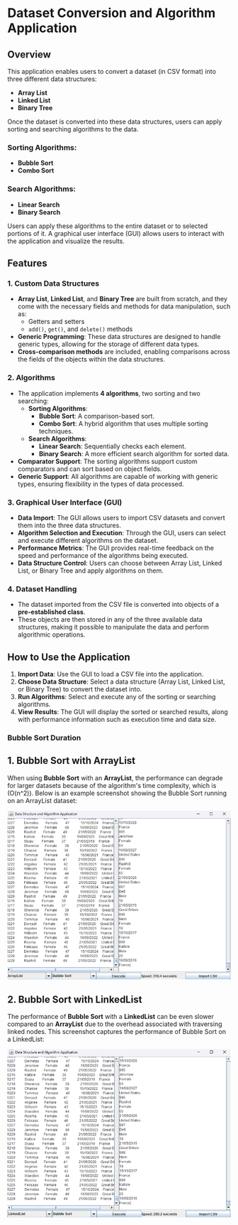 # Dataset Conversion and Algorithm Application

## Overview
This application enables users to convert a dataset (in CSV format) into three different data structures:
- **Array List**
- **Linked List**
- **Binary Tree**

Once the dataset is converted into these data structures, users can apply sorting and searching algorithms to the data.

### Sorting Algorithms:
- **Bubble Sort**
- **Combo Sort**

### Search Algorithms:
- **Linear Search**
- **Binary Search**

Users can apply these algorithms to the entire dataset or to selected portions of it. A graphical user interface (GUI) allows users to interact with the application and visualize the results.

## Features

### 1. Custom Data Structures
- **Array List**, **Linked List**, and **Binary Tree** are built from scratch, and they come with the necessary fields and methods for data manipulation, such as:
  - Getters and setters
  - `add()`, `get()`, and `delete()` methods
- **Generic Programming**: These data structures are designed to handle generic types, allowing for the storage of different data types.
- **Cross-comparison methods** are included, enabling comparisons across the fields of the objects within the data structures.

### 2. Algorithms
- The application implements **4 algorithms**, two sorting and two searching:
  - **Sorting Algorithms**:
    - **Bubble Sort**: A comparison-based sort.
    - **Combo Sort**: A hybrid algorithm that uses multiple sorting techniques.
  - **Search Algorithms**:
    - **Linear Search**: Sequentially checks each element.
    - **Binary Search**: A more efficient search algorithm for sorted data.
- **Comparator Support**: The sorting algorithms support custom comparators and can sort based on object fields.
- **Generic Support**: All algorithms are capable of working with generic types, ensuring flexibility in the types of data processed.

### 3. Graphical User Interface (GUI)
- **Data Import**: The GUI allows users to import CSV datasets and convert them into the three data structures.
- **Algorithm Selection and Execution**: Through the GUI, users can select and execute different algorithms on the dataset.
- **Performance Metrics**: The GUI provides real-time feedback on the speed and performance of the algorithms being executed.
- **Data Structure Control**: Users can choose between Array List, Linked List, or Binary Tree and apply algorithms on them.

### 4. Dataset Handling
- The dataset imported from the CSV file is converted into objects of a **pre-established class**.
- These objects are then stored in any of the three available data structures, making it possible to manipulate the data and perform algorithmic operations.

## How to Use the Application
1. **Import Data**: Use the GUI to load a CSV file into the application.
2. **Choose Data Structure**: Select a data structure (Array List, Linked List, or Binary Tree) to convert the dataset into.
3. **Run Algorithms**: Select and execute any of the sorting or searching algorithms.
4. **View Results**: The GUI will display the sorted or searched results, along with performance information such as execution time and data size.

### Bubble Sort Duration

## 1. Bubble Sort with ArrayList

When using **Bubble Sort** with an **ArrayList**, the performance can degrade for larger datasets because of the algorithm's time complexity, which is \(O(n^2)\). Below is an example screenshot showing the Bubble Sort running on an ArrayList dataset:

![Bubble Sort - ArrayList](BubbleSortTime/ArrayListxBubble.png)


## 2. Bubble Sort with LinkedList

The performance of **Bubble Sort** with a **LinkedList** can be even slower compared to an **ArrayList** due to the overhead associated with traversing linked nodes. This screenshot captures the performance of Bubble Sort on a LinkedList:

![Bubble Sort - LinkedList](BubbleSortTime/LinkedListxBubbleSOrt.png)

